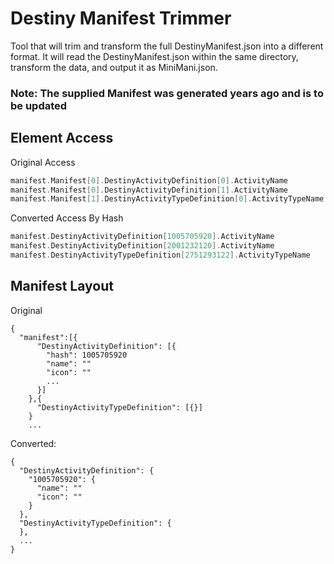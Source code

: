 # Destiny Manifest Trimmer

Tool that will trim and transform the full DestinyManifest.json into a different format. It will read the DestinyManifest.json within the same directory, transform the data, and output it as MiniMani.json.

### **Note: The supplied Manifest was generated years ago and is to be updated**

## Element Access
Original Access
```go
manifest.Manifest[0].DestinyActivityDefinition[0].ActivityName
manifest.Manifest[0].DestinyActivityDefinition[1].ActivityName
manifest.Manifest[1].DestinyActivityTypeDefinition[0].ActivityTypeName
```
Converted Access By Hash
```go
manifest.DestinyActivityDefinition[1005705920].ActivityName
manifest.DestinyActivityDefinition[2001232120].ActivityName
manifest.DestinyActivityTypeDefinition[2751293122].ActivityTypeName
```

## Manifest Layout
Original
```
{
  "manifest":[{
      "DestinyActivityDefinition": [{
        "hash": 1005705920
        "name": ""
        "icon": ""
        ...
      }]
    },{
      "DestinyActivityTypeDefinition": [{}]
    }
    ...
```

Converted:
```
{
  "DestinyActivityDefinition": {
    "1005705920": {
      "name": ""
      "icon": ""
    }
  },
  "DestinyActivityTypeDefinition": {
  },
  ...
}

